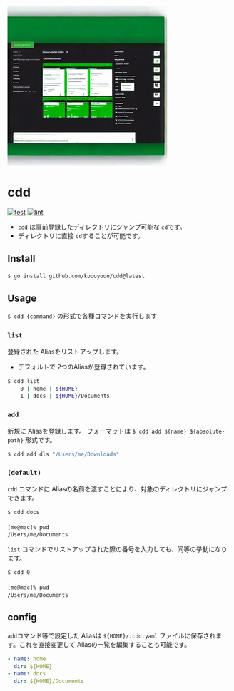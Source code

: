 ![cdd](./logo.jpg)

# cdd

[![test](https://github.com/koooyooo/cdd/actions/workflows/test.yaml/badge.svg)](https://github.com/koooyooo/cdd/actions/workflows/test.yaml)
[![lint](https://github.com/koooyooo/cdd/actions/workflows/lint.yaml/badge.svg)](https://github.com/koooyooo/cdd/actions/workflows/lint.yaml)

- `cdd` は事前登録したディレクトリにジャンプ可能な `cd`です。
- ディレクトリに直接 `cd`することが可能です。

## Install
```bash
$ go install github.com/koooyooo/cdd@latest
```

## Usage
`$ cdd {command}` の形式で各種コマンドを実行します


### `list`
登録された Aliasをリストアップします。
- デフォルトで 2つのAliasが登録されています。
```bash
$ cdd list
    0 | home | ${HOME}
    1 | docs | ${HOME}/Documents
```

### `add`
新規に Aliasを登録します。
フォーマットは `$ cdd add ${name} ${absolute-path}` 形式です。
```bash
$ cdd add dls "/Users/me/Downloads"
```

### `(default)`
`cdd` コマンドに Aliasの名前を渡すことにより、対象のディレクトリにジャンプできます。
```bash
$ cdd docs

[me@mac]% pwd
/Users/me/Documents
```

`list` コマンドでリストアップされた際の番号を入力しても、同等の挙動になります。
```bash
$ cdd 0

[me@mac]% pwd
/Users/me/Documents
```

## config
`add`コマンド等で設定した Aliasは `${HOME}/.cdd.yaml` ファイルに保存されます。これを直接変更して Aliasの一覧を編集することも可能です。
```yaml
- name: home
  dir: ${HOME}
- name: docs
  dir: ${HOME}/Documents
```
